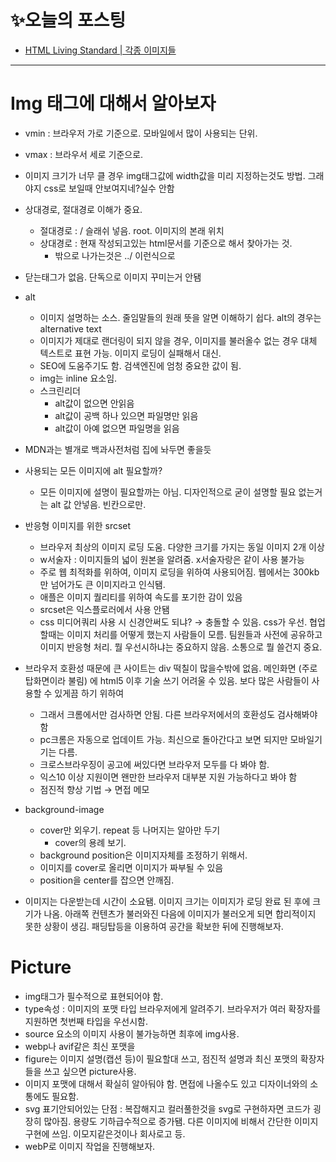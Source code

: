 # ✨오늘의 포스팅
- [HTML Living Standard | 각종 이미지들 ](https://ryungom.tistory.com/78)
 ---
 # Img 태그에 대해서 알아보자
- vmin : 브라우저 가로 기준으로. 모바일에서 많이 사용되는 단위.
- vmax : 브라우서 세로 기준으로.
- 이미지 크기가 너무 클 경우 img태그값에 width값을 미리 지정하는것도 방법. 그래야지 css로 보일때 안보여지네?실수 안함
-   상대경로, 절대경로 이해가 중요.
    -   절대경로 : / 슬래쉬 넣음. root. 이미지의 본래 위치
    -   상대경로 : 현재 작성되고있는 html문서를 기준으로 해서 찾아가는 것.
        -   밖으로 나가는것은 ../ 이런식으로
  -   닫는태그가 없음. 단독으로 이미지 꾸미는거 안됌
  -   alt
      -   이미지 설명하는 소스. 줄임말들의 원래 뜻을 알면 이해하기 쉽다. alt의 경우는 alternative text
      -   이미지가 제대로 랜더링이 되지 않을 경우, 이미지를 불러올수 없는 경우 대체 텍스트로 표현 가능. 이미지 로딩이 실패해서 대신.
      -   SEO에 도움주기도 함. 검색엔진에 엄청 중요한 값이 됨.
      -   img는 inline 요소임.
      -   스크린리더
          -   alt값이 없으면 안읽음
          -   alt값이 공백 하나 있으면 파일명만 읽음
          -   alt값이 아예 없으면 파일명을 읽음
  -   MDN과는 별개로 백과사전처럼 집에 놔두면 좋을듯
  -   사용되는 모든 이미지에 alt 필요할까?
      -   모든 이미지에 설명이 필요할까는 아님. 디자인적으로 굳이 설명할 필요 없는거는 alt 값 안넣음. 빈칸으로만.
  -   반응형 이미지를 위한 srcset
      -   브라우저 최상의 이미지 로딩 도움. 다양한 크기를 가지는 동일 이미지 2개 이상
      -   w서술자 : 이미지들의 넓이 원본을 알려줌. x서술자랑은 같이 사용 불가능
      -   주로 웹 최적화를 위하여, 이미지 로딩을 위하여 사용되어짐. 웹에서는 300kb만 넘어가도 큰 이미지라고 인식됌.
      -   애플은 이미지 퀄리티를 위하여 속도를 포기한 감이 있음
      -   srcset은 익스플로러에서 사용 안됌
      -   css 미디어쿼리 사용 시 신경안써도 되냐? → 충돌할 수 있음. css가 우선. 협업할때는 이미지 처리를 어떻게 했는지 사람들이 모름. 팀원들과 사전에 공유하고 이미지 반응형 처리. 뭘 우선시하냐는 중요하지 않음. 소통으로 뭘 쓸건지 중요.

-   브라우저 호환성 때문에 큰 사이트는 div 떡칠이 많을수밖에 없음. 메인화면 (주로 탑화면이라 불림) 에 html5 이후 기술 쓰기 어려울 수 있음. 보다 많은 사람들이 사용할 수 있게끔 하기 위하여
    -   그래서 크롬에서만 검사하면 안됨. 다른 브라우저에서의 호환성도 검사해봐야함
    -   pc크롬은 자동으로 업데이트 가능. 최신으로 돌아간다고 보면 되지만 모바일기기는 다름.
    -   크로스브라우징이 공고에 써있다면 브라우저 모두를 다 봐야 함.
    -   익스10 이상 지원이면 왠만한 브라우저 대부분 지원 가능하다고 봐야 함
    -   점진적 향상 기법 → 면접 메모
- background-image
    - cover만 외우기. repeat 등 나머지는 알아만 두기
        - cover의 용례 보기.
    - background position은 이미지자체를 조정하기 위해서.
    - 이미지를 cover로 올리면 이미지가 짜부될 수 있음
    - position을 center를 잡으면 안깨짐.
- 이미지는 다운받는데 시간이 소요됌. 이미지 크기는 이미지가 로딩 완료 된 후에 크기가 나옴. 아래쪽 컨텐츠가 불러와진 다음에 이미지가 불러오게 되면 합리적이지 못한 상황이 생김. 패딩탑등을 이용하여 공간을 확보한 뒤에 진행해보자.

# Picture
  -   img태그가 필수적으로 표현되어야 함.
  -   type속성 : 이미지의 포맷 타입 브라우저에게 알려주기. 브라우저가 여러 확장자를 지원하면 첫번째 타입을 우선시함.
  -   source 요소의 이미지 사용이 불가능하면 최후에 img사용.
  -   webp나 avif같은 최신 포맷을
  -   figure는 이미지 설명(캡션 등)이 필요할대 쓰고, 점진적 설명과 최신 포맷의 확장자들을 쓰고 싶으면 picture사용.
-   이미지 포맷에 대해서 확실히 알아둬야 함. 면접에 나올수도 있고 디자이너와의 소통에도 필요함.
  -   svg 표기안되어있는 단점 : 복잡해지고 컬러풀한것을 svg로 구현하자면 코드가 굉장히 많아짐. 용량도 기하급수적으로 증가됌. 다른 이미지에 비해서 간단한 이미지 구현에 쓰임. 이모지같은것이나 회사로고 등.
  -   webP로 이미지 작업을 진행해보자.
